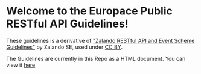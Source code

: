 # Welcome to the Europace Public RESTful API Guidelines!

These guidelines is a derivative of ["Zalando RESTful API and Event Scheme Guidelines"](https://opensource.zalando.com/restful-api-guidelines/#_zalando_restful_api_and_event_scheme_guidelines) by Zalando SE, used under [CC BY](https://creativecommons.org/licenses/by/4.0/).

The Guidelines are currently in this Repo as a HTML document. You can view it [here](http://htmlpreview.github.io/?https://raw.githubusercontent.com/europace/public-api-guidelines/master/index.html)
